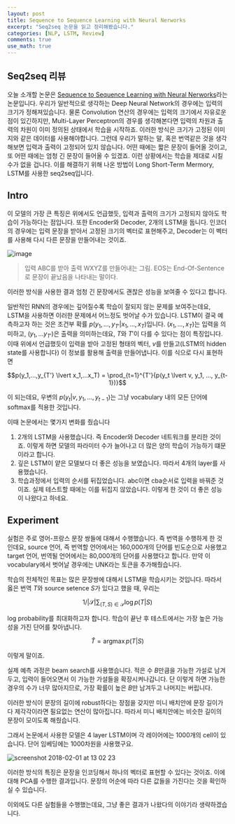 ```yaml
---
layout: post
title: Sequence to Sequence Learning with Neural Nerworks
excerpt: "Seq2seq 논문을 읽고 정리해봤습니다."
categories: [NLP, LSTM, Review]
comments: true
use_math: true
---
```


## Seq2seq 리뷰

오늘 소개할 논문은 [Sequence to Sequence Learning with Neural Nerworks](https://arxiv.org/abs/1409.3215)라는 논문입니다. 우리가 일반적으로 생각하는 Deep Neural Network의 경우에는 입력의 크기가 정해져있습니다. 물론 Convolution 연산의 경우에는 입력의 크기에서 자유로운 점이 있긴하지만, Multi-Layer Perceptron의 경우를 생각해본다면 입력의 차원과 출력의 차원이 이미 정의된 상태에서 학습을 시작하죠. 이러한 방식은 크기가 고정된 이미지와 같은 데이터를 사용해야합니다. 그런데 우리가 말하는 말, 혹은 번역같은 것을 생각해보면 입력과 출력이 고정되어 있지 않습니다. 어떤 때에는 짧은 문장이 들어올 것이고, 또 어떤 때에는 엄청 긴 문장이 들어올 수 있겠죠. 이런 상황에서는 학습을 제대로 시킬 수가 없을 겁니다. 이를 해결하기 위해 나온 방법이 Long Short-Term Mermory, LSTM를 사용한 seq2seq입니다.

## Intro

이 모델의 가장 큰 특징은 위에서도 언급했듯, 입력과 출력의 크기가 고정되지 않아도 학습이 가능하다는 점입니다. 또한 Encoder와 Decoder, 2개의 LSTM을 둡니다. 인코더의 경우에는 입력 문장을 받아서 고정된 크기의 벡터로 표현해주고, Decoder는 이 벡터를 사용해 다시 다른 문장을 만들어내는 것이죠.

![image](https://user-images.githubusercontent.com/25279765/35659962-98278ff0-074c-11e8-98df-c7b223983da1.png)
> 입력 ABC를 받아 출력 WXYZ를 만들어내는 그림. EOS는 End-Of-Sentence로 문장이 끝났음을 나타내는 말이다.

이러한 방식을 사용한 결과 엄청 긴 문장에서도 괜찮은 성능을 보여줄 수 있다고 합니다.

일반적인 RNN의 경우에는 깊어질수록 학습이 잘되지 않는 문제를 보여주는데요, LSTM을 사용하면 이러한 문제에서 어느정도 벗어날 수가 있습니다. LSTM이 결국 예측하고자 하는 것은 조건부 확률 $p(y_1, ..., y_{T'} \lvert x_1,...,x_T)$입니다. $(x_1, ...,x_T)$는 입력을 의미하고, $(y_1,...y_{T'})$은 출력을 의미하는데요, $T$와 $T'$이 다를 수 있다는 점이 특징입니다. 이때 위에서 언급했듯이 입력을 받아 고정된 형태의 벡터, $v$를 만들고(LSTM의 hidden state를 사용합니다) 이 정보를 활용해 출력을 만들어냅니다. 이를 식으로 다시 표현하면

$$p(y_1,...,y_{T'} \lvert x_1,...x_T) = \prod_{t=1}^{T'}{p(y_t \lvert v, y_1, ..., y_{t-1})}$$

이 되는데요, 우변의 $p(y_t \lvert v, y_1, ..., y_{t-1})$는 그냥 vocabulary 내의 모든 단어에 softmax를 적용한 것입니다.

이때 논문에서는 몇가지 변화를 줬습니다

1. 2개의 LSTM을 사용했습니다. 즉 Encoder와 Decoder 네트워크를 분리한 것이죠. 이렇게 하면 모델의 파라미터 수가 늘어나고 더 많은 양의 학습이 가능하기 떄문이라고 합니다.
2. 깊은 LSTM이 얕은 모델보다 더 좋은 성능을 보였습니다. 따라서 4개의 layer를 사용했습니다.
3. 학습과정에서 입력의 순서를 뒤집었습니다. abc이면 cba순서로 입력을 바꿔준 것이죠. 실제 테스트할 때에는 이를 뒤집지 않았습니다. 이렇게 한 것이 더 좋은 성능이 나왔다고 하네요.

## Experiment

실험은 주로 영어-프랑스 문장 쌍들에 대해서 수행했습니다. 즉 번역을 수행하게 한 것인데요, source 언어, 즉 번역할 언어에서는 160,000개의 단어를 빈도순으로 사용했고 target 언어, 번역될 언어에서는 80,000개의 단어를 사용했다고 합니다. 만약 이 vocabulary에서 벗어날 경우에는 UNK라는 토큰을 추가해줬습니다.

학습의 전체적인 목표는 많은 문장쌍에 대해서 LSTM을 학습시키는 것입니다. 따라서 옳은 번역 $T$와 source setence $S$가 있다고 했을 때, 우리는

$$1 / \left| \mathcal{S} \right| \sum_{(T, S) \in \mathcal{S}} \log p(T\lvert S)$$

log probability를 최대화하고자 합니다. 학습이 끝난 후 테스트에서는 가장 높은 가능성을 가진 단어를 찾아냅니다.

$$\hat{T} = \operatorname{argmax}p(T\lvert S)$$

이렇게 말이죠.

실제 예측 과정은 beam search를 사용했습니다. 적은 수 $B$만큼을 가능한 가설로 남겨두고, 입력이 들어오면서 이 가능한 가설들을 확장시켜나갑니다. 단 이렇게 하면 가능한 경우의 수가 너무 많아지므로, 가장 확률이 높은 $B$만 남겨두고 나머지는 버립니다.

이러한 방식이 문장의 길이에 robust하다는 장점을 갖지만 미니 배치안에 문장 길이가 다 제각각이라면 필요없는 연산이 많아집니다. 따라서 미니 배치안에는 비슷한 길이의 문장이 모이도록 해줬습니다.

그래서 논문에서 사용한 모델은 4 layer LSTM이며 각 레이어에는 1000개의 cell이 있습니다. 단어 임베딩에는 1000차원을 사용했구요.

![screenshot 2018-02-01 at 13 02 23](https://user-images.githubusercontent.com/25279765/35660574-29684b96-0750-11e8-9409-6502ff4f26d6.jpg)

이러한 방식의 특징은 문장을 인코딩해서 하나의 벡터로 표현할 수 있다는 것이죠. 이에 대해 PCA를 수행한 결과입니다. 문장의 어순에 따라 다른 값들을 가진다는 것을 확인하실 수 있습니다.

이외에도 다른 실험들을 수행했는데요, 그냥 좋은 결과가 나왔다의 이야기라 생략하겠습니다.
